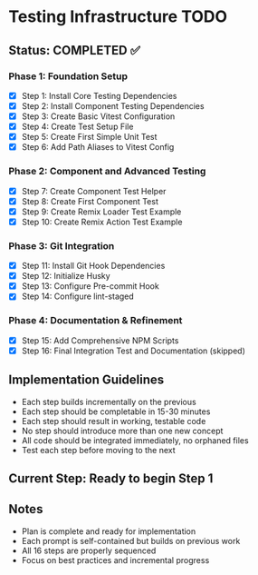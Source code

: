 # Testing Infrastructure TODO

## Status: COMPLETED ✅

### Phase 1: Foundation Setup

- [x] Step 1: Install Core Testing Dependencies
- [x] Step 2: Install Component Testing Dependencies
- [x] Step 3: Create Basic Vitest Configuration
- [x] Step 4: Create Test Setup File
- [x] Step 5: Create First Simple Unit Test
- [x] Step 6: Add Path Aliases to Vitest Config

### Phase 2: Component and Advanced Testing

- [x] Step 7: Create Component Test Helper
- [x] Step 8: Create First Component Test
- [x] Step 9: Create Remix Loader Test Example
- [x] Step 10: Create Remix Action Test Example

### Phase 3: Git Integration

- [x] Step 11: Install Git Hook Dependencies
- [x] Step 12: Initialize Husky
- [x] Step 13: Configure Pre-commit Hook
- [x] Step 14: Configure lint-staged

### Phase 4: Documentation & Refinement

- [x] Step 15: Add Comprehensive NPM Scripts
- [x] Step 16: Final Integration Test and Documentation (skipped)

## Implementation Guidelines

- Each step builds incrementally on the previous
- Each step should be completable in 15-30 minutes
- Each step should result in working, testable code
- No step should introduce more than one new concept
- All code should be integrated immediately, no orphaned files
- Test each step before moving to the next

## Current Step: Ready to begin Step 1

## Notes

- Plan is complete and ready for implementation
- Each prompt is self-contained but builds on previous work
- All 16 steps are properly sequenced
- Focus on best practices and incremental progress
